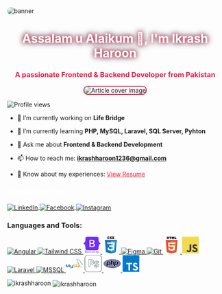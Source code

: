<img src="https://camo.githubusercontent.com/87af9a9fec730c94fc8b08eb21fa5ef6ab7831a67ba17bf8cc76696f6e4be1ef/68747470733a2f2f63646e2e6472696262626c652e636f6d2f75736572732f313138373833362f73637265656e73686f74732f363533393432392f70726f6772616d65722e676966" alt="banner" align="center" style="border-radius: 15px; box-shadow: 0px 4px 15px rgba(255, 255, 255, 0.2);height: 650px;width: 750px;">
<h1 align="center" style="color: #ffffff; text-shadow: 0 0 8px #e3204a, 0 0 15px #091021;">Assalam u Alaikum 👋, I'm Ikrash Haroon</h1>
<h3 align="center" style="color: #e3204a; text-shadow: 0 0 6px #ffffff;">A passionate Frontend & Backend Developer from Pakistan</h3>

<div align="center">
  <img src="https://media.licdn.com/dms/image/D5612AQGOmwfIE5mlWA/article-cover_image-shrink_720_1280/0/1674617947228?e=2147483647&v=beta&t=FTU_isQ6VYfV5D_ueFHPWvT8ZqgDeJG3yr8Mi8lpfk0" width="400" alt="Article cover image" style="border: 2px solid #e3204a; border-radius: 10px;">
</div>

<p align="left"> 
  <img src="https://komarev.com/ghpvc/?username=ikrashharoon&label=Profile%20views&color=e3204a&style=flat" alt="Profile views" /> 
</p>

- 🔭 I’m currently working on **Life Bridge**

- 🌱 I’m currently learning **PHP, MySQL, Laravel, SQL Server, Pyhton**

- 💬 Ask me about **Frontend & Backend Development**

- 📫 How to reach me: **ikrashharoon1236@gmail.com**

- 📄 Know about my experiences: 
  <a href="https://www.dropbox.com/scl/fi/gj2nn1098oanj477554a5/muhammadikrashharoon-CV.pdf?rlkey=5pcp85f78nuswha9t8h3rr19u&st=qu1g6hg0&dl=0" target="_blank" style="color: #e3204a;">View Resume</a>

<h3 align="left" style="color: #ffffff;">Connect with me:</h3>
<p align="left">
  <a href="https://www.linkedin.com/in/ikrashharoon/" target="_blank">
    <img align="center" src="https://raw.githubusercontent.com/rahuldkjain/github-profile-readme-generator/master/src/images/icons/Social/linked-in-alt.svg" alt="LinkedIn" height="30" width="40" />
  </a>
  <a href="https://www.facebook.com/profile.php?id=61552023565629" target="_blank">
    <img align="center" src="https://raw.githubusercontent.com/rahuldkjain/github-profile-readme-generator/master/src/images/icons/Social/facebook.svg" alt="Facebook" height="30" width="40" />
  </a>
  <a href="https://www.instagram.com/ikrash_haroon/" target="_blank">
    <img align="center" src="https://raw.githubusercontent.com/rahuldkjain/github-profile-readme-generator/master/src/images/icons/Social/instagram.svg" alt="Instagram" height="30" width="40" />
  </a>
</p>

<h3 align="left">Languages and Tools:</h3>
<p align="left">
  <a href="https://angular.io" target="_blank" rel="noreferrer"> 
    <img src="https://angular.io/assets/images/logos/angular/angular.svg" alt="Angular" width="40" height="40"/> 
  </a> 
  <a href="https://tailwindcss.com" target="_blank" rel="noreferrer">
  <img src="https://upload.wikimedia.org/wikipedia/commons/d/d5/Tailwind_CSS_Logo.svg" alt="Tailwind CSS" width="40" height="40" />
</a>

  <a href="https://getbootstrap.com" target="_blank" rel="noreferrer"> 
    <img src="https://raw.githubusercontent.com/devicons/devicon/master/icons/bootstrap/bootstrap-plain-wordmark.svg" alt="Bootstrap" width="40" height="40"/> 
  </a> 
  <a href="https://www.w3schools.com/css/" target="_blank" rel="noreferrer"> 
    <img src="https://raw.githubusercontent.com/devicons/devicon/master/icons/css3/css3-original-wordmark.svg" alt="CSS3" width="40" height="40"/> 
  </a>
  <a href="https://www.figma.com/" target="_blank" rel="noreferrer"> 
    <img src="https://www.vectorlogo.zone/logos/figma/figma-icon.svg" alt="Figma" width="40" height="40"/> 
  </a>
  <a href="https://git-scm.com/" target="_blank" rel="noreferrer"> 
    <img src="https://www.vectorlogo.zone/logos/git-scm/git-scm-icon.svg" alt="Git" width="40" height="40"/> 
  </a>
  <a href="https://www.w3.org/html/" target="_blank" rel="noreferrer"> 
    <img src="https://raw.githubusercontent.com/devicons/devicon/master/icons/html5/html5-original-wordmark.svg" alt="HTML5" width="40" height="40"/> 
  </a>
  <a href="https://developer.mozilla.org/en-US/docs/Web/JavaScript" target="_blank" rel="noreferrer"> 
    <img src="https://raw.githubusercontent.com/devicons/devicon/master/icons/javascript/javascript-original.svg" alt="JavaScript" width="40" height="40"/> 
  </a>
  <a href="https://laravel.com/" target="_blank" rel="noreferrer"> 
    <img src="https://laravel.com/img/logotype.min.svg" alt="Laravel" width="40" height="40"/> 
  </a>
  <a href="https://www.microsoft.com/en-us/sql-server" target="_blank" rel="noreferrer"> 
    <img src="https://www.svgrepo.com/show/303229/microsoft-sql-server-logo.svg" alt="MSSQL" width="40" height="40"/> 
  </a>
  <a href="https://www.mysql.com/" target="_blank" rel="noreferrer"> 
    <img src="https://raw.githubusercontent.com/devicons/devicon/master/icons/mysql/mysql-original-wordmark.svg" alt="MySQL" width="40" height="40"/> 
  </a>
  <a href="https://www.photoshop.com/en" target="_blank" rel="noreferrer"> 
    <img src="https://raw.githubusercontent.com/devicons/devicon/master/icons/photoshop/photoshop-line.svg" alt="Photoshop" width="40" height="40"/> 
  </a>
  <a href="https://www.php.net" target="_blank" rel="noreferrer"> 
    <img src="https://raw.githubusercontent.com/devicons/devicon/master/icons/php/php-original.svg" alt="PHP" width="40" height="40"/> 
  </a>
  <a href="https://www.typescriptlang.org/" target="_blank" rel="noreferrer"> 
    <img src="https://raw.githubusercontent.com/devicons/devicon/master/icons/typescript/typescript-original.svg" alt="TypeScript" width="40" height="40"/> 
  </a>
</p>

<p>
  <img align="left" src="https://github-readme-stats.vercel.app/api/top-langs?username=ikrashharoon&show_icons=true&locale=en&layout=compact&theme=radical" alt="ikrashharoon" />
</p>

<p>&nbsp;<img align="center" src="https://github-readme-stats.vercel.app/api?username=ikrashharoon&show_icons=true&locale=en&theme=radical" alt="ikrashharoon" /></p>

